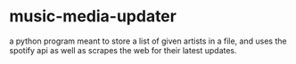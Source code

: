 # music-media-updater
a python program meant to store a list of given artists in a file, and uses the spotify api as well as scrapes the web for their latest updates.
